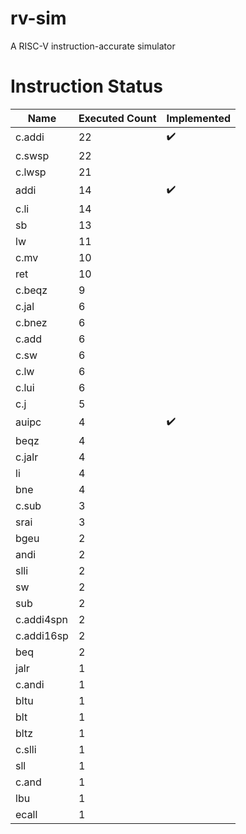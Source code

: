 # rv-sim
A RISC-V instruction-accurate simulator

# Instruction Status
Name       | Executed Count | Implemented
---------- | -------------  | -----------
c.addi     | 22             | :heavy_check_mark:
c.swsp     | 22             | 
c.lwsp     | 21             | 
addi       | 14             | :heavy_check_mark:
c.li       | 14             | 
sb         | 13             | 
lw         | 11             | 
c.mv       | 10             | 
ret        | 10             | 
c.beqz     | 9              | 
c.jal      | 6              | 
c.bnez     | 6              | 
c.add      | 6              | 
c.sw       | 6              | 
c.lw       | 6              | 
c.lui      | 6              | 
c.j        | 5              | 
auipc      | 4              | :heavy_check_mark:
beqz       | 4              | 
c.jalr     | 4              | 
li         | 4              | 
bne        | 4              | 
c.sub      | 3              | 
srai       | 3              | 
bgeu       | 2              | 
andi       | 2              | 
slli       | 2              | 
sw         | 2              | 
sub        | 2              | 
c.addi4spn | 2              | 
c.addi16sp | 2              | 
beq        | 2              | 
jalr       | 1              |
c.andi     | 1              |
bltu       | 1              |
blt        | 1              |
bltz       | 1              |
c.slli     | 1              |
sll        | 1              |
c.and      | 1              |
lbu        | 1              |
ecall      | 1              |
